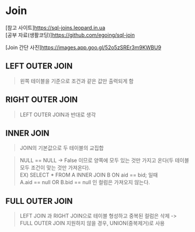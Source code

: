 # Join
[참고 사이트]https://sql-joins.leopard.in.ua \
[공부 자료(생활코딩)]https://github.com/egoing/sql-join

[Join 간단 사진]https://images.app.goo.gl/52o5zSREr3m9KWBU9

## LEFT OUTER JOIN
> 왼쪽 테이블을 기준으로 조건과 같은 값만 출력되게 함

## RIGHT OUTER JOIN
> LEFT OUTER JOIN과 반대로 생각

## INNER JOIN
> JOIN의 기본값으로 두 테이블의 교집합

> NULL == NULL -> False 이므로 양쪽에 모두 있는 것만 가지고 온다(두 테이블 모두 조건이 맞는 것만 가져온다).\
  EX) SELECT * FROM A INNER JOIN B ON aid == bid; 일때 \
      A.aid == null OR B.bid == null 인 컬럼은 가져오지 않는다.
     
## FULL OUTER JOIN
> LEFT JOIN 과 RIGHT JOIN으로 테이블 형성하고 중복된 컬럼은 삭제 -> FULL OUTER JOIN 지원하지 않을 경우, UNION(중복제거)로 사용
